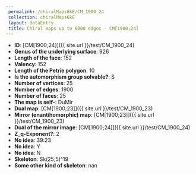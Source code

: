 ```yaml
--- 
 permalink: /chiralMaps6kE/CM_1900_24 
 collection: chiralMaps6kE
 layout: dataEntry
 title: Chiral maps up to 6000 edges - CM[1900;24]
---
```


- **ID**: [CM[1900;24]]({{ site.url }}/test/CM_1900_24)
- **Genus of the underlying surface**: 926
- **Length of the face**: 152
- **Valency**: 152
- **Length of the Petrie polygon**: 10
- **Is the automorphism group solvable?**: S
- **Number of vertices**: 25
- **Number of edges**: 1900
- **Number of faces**: 25
- **The map is self-**: DuMir
- **Dual map**: [CM[1900;23]]({{ site.url }}/test/CM_1900_23)
- **Mirror (enantihomorphic) map**: [CM[1900;23]]({{ site.url }}/test/CM_1900_23)
- **Dual of the mirror image**: [CM[1900;24]]({{ site.url }}/test/CM_1900_24)
- **Z_q-Exponent?**: 2
- **No idea**:  39:23
- **No idea**: Y
- **No idea**: N
- **Skeleton**: Sk(25;5)^19
- **Some other kind of skeleton**: nan
